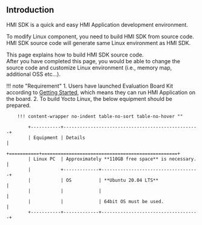 ## Introduction

HMI SDK is a quick and easy HMI Application development environment.

To modify Linux component, you need to build HMI SDK from source code. <br>
HMI SDK source code will generate same Linux environment as HMI SDK.

This page explains how to build HMI SDK source code. <br>
After you have completed this page, you would be able to change the source code
and customize Linux environment (i.e., memory map, additional OSS etc...).


!!! note "Requirement"
    1.  Users have launched Evaluation Board Kit according to [Getting Started](../getting_started/index.md),
        which means they can run HMI Application on the board.
    2.  To build Yocto Linux, the below equipment should be prepared.

        !!! content-wrapper no-indent table-no-sort table-no-hover ""

            +-----------+--------------------------------------------------+
            | Equipment | Details                                          |
            +===========+==================================================+
            | Linux PC  | Approximately **110GB free space** is necessary. |
            |           +-------------+------------------------------------+
            |           | OS          | **Ubuntu 20.04 LTS**               |
            |           |             |                                    |
            |           |             | 64bit OS must be used.             |
            +-----------+-------------+------------------------------------+
